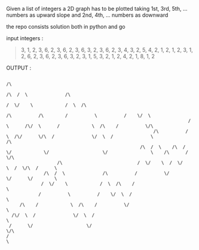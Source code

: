 Given a list of integers a 2D graph has to be plotted taking 1st, 3rd, 5th, ... numbers as upward slope and 2nd, 4th, ... numbers as downward 

the repo consists solution both in python and go

input integers :
>3, 1, 2, 3, 6, 2, 3, 6, 2, 3, 6, 3, 2, 3, 6, 2, 3, 4, 3, 2, 5, 4, 2, 1, 2, 1, 2, 3, 1, 2, 6, 2, 3, 6, 2, 3, 6, 3, 2, 3, 1, 5, 3, 2, 1, 2, 4, 2, 1, 8, 1, 2

OUTPUT :
```
                                                                                                  /\
                                                                                             /\  /  \              /\
                                                                                            /  \/    \            /  \  /\
                                                                     /\          /\        /          \          /    \/  \
                                                                    /  \      /\/  \      /            \  /\    /          \/\
                                                       /\          /    \  /\/      \/\  /              \/  \  /              \              /\
                                                  /\  /  \    /\  /      \/            \/                    \/                \    /\      /  \/\
                   /\                            /  \/    \  /  \/                                                              \  /  \/\  /      \
              /\  /  \              /\          /          \/                                                                    \/      \/        \
             /  \/    \            /  \  /\    /                                                                                                    \
            /          \          /    \/  \  /                                                                                                      \
     /\    /            \  /\    /          \/                                                                                                        \
  /\/  \  /              \/  \  /                                                                                                                      \
 /      \/                    \/                                                                                                                        \/\
/                                                                                                                                                          \
```